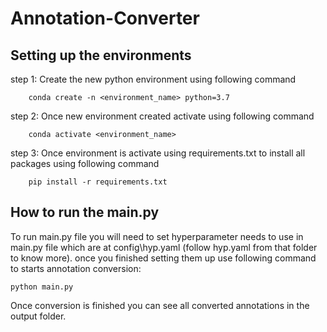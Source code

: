 # Annotation-Converter

## Setting up the environments

step 1: Create the new python environment using following command

		conda create -n <environment_name> python=3.7

step 2: Once new environment created activate using following command

		conda activate <environment_name>

step 3: Once environment is activate using requirements.txt to install all packages using following command

		pip install -r requirements.txt
    
##  How to run the main.py

To run main.py file you will need to set hyperparameter needs to use in main.py file which are at config\hyp.yaml (follow hyp.yaml from that folder to know more). once you finished setting them up use following command to starts annotation conversion:

    python main.py
    
Once conversion is finished you can see all converted annotations in the output folder.
